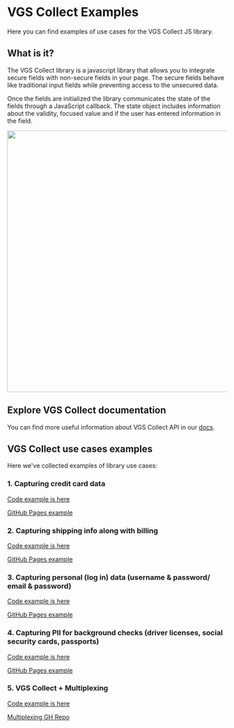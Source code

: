 # VGS Collect Examples

Here you can find examples of use cases for the VGS Collect JS library.

## What is it?

The VGS Collect library is a javascript library that allows you to integrate secure fields with non-secure fields in your page. The secure fields behave like traditional input fields while preventing access to the unsecured data.

Once the fields are initialized the library communicates the state of the fields through a JavaScript callback. The state object includes information about the validity, focused value and if the user has entered information in the field.

<img width="600px" src="https://www.verygoodsecurity.com/docs/vgs_theme/static/img/vgs-collect-diagram.png"/>

## Explore VGS Collect documentation

You can find more useful information about VGS Collect API in our [docs](https://www.verygoodsecurity.com/docs/vgs-collect/what-is-it).

## VGS Collect use cases examples

Here we've collected examples of library use cases:

### 1. Capturing credit card data

[Code example is here](examples/v2/credit-card-example)

[GitHub Pages example](https://verygoodsecurity.github.io/vgs-collect-examples/#credit-card-example)

### 2. Capturing shipping info along with billing

[Code example is here](examples/v2/shipping-info-example)

[GitHub Pages example](https://verygoodsecurity.github.io/vgs-collect-examples/#shipping-info-example)

### 3. Capturing personal (log in) data (username & password/ email & password)

[Code example is here](examples/v2/login-data-example)

[GitHub Pages example](https://verygoodsecurity.github.io/vgs-collect-examples/#login-data-example)

### 4. Capturing PII for background checks (driver licenses, social security cards, passports)  
 
[Code example is here](examples/v2/pii-example)

[GitHub Pages example](https://verygoodsecurity.github.io/vgs-collect-examples/#pii-example)


### 5. VGS Collect + Multiplexing

[Code example is here](examples/v2/multiplexing)

[Multiplexing GH Repo](https://github.com/verygoodsecurity/multiplexing)

